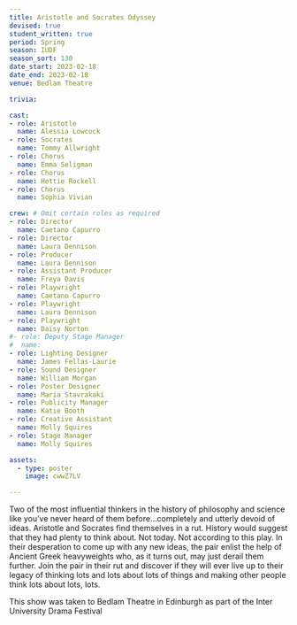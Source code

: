 ```yaml
---
title: Aristotle and Socrates Odyssey
devised: true
student_written: true
period: Spring
season: IUDF
season_sort: 130
date_start: 2023-02-18
date_end: 2023-02-18
venue: Bedlam Theatre

trivia:

cast:
- role: Aristotle
  name: Alessia Lowcock
- role: Socrates
  name: Tommy Allwright
- role: Chorus
  name: Emma Seligman
- role: Chorus
  name: Hettie Rockell
- role: Chorus
  name: Sophia Vivian

crew: # Omit certain roles as required
- role: Director
  name: Caetano Capurro
- role: Director
  name: Laura Dennison
- role: Producer
  name: Laura Dennison
- role: Assistant Producer
  name: Freya Davis
- role: Playwright
  name: Caetano Capurro
- role: Playwright
  name: Laura Dennison
- role: Playwright
  name: Daisy Norton    
#- role: Deputy Stage Manager 
#  name:
- role: Lighting Designer 
  name: James Fellas-Laurie
- role: Sound Designer 
  name: William Morgan
- role: Poster Designer 
  name: Maria Stavrakaki
- role: Publicity Manager
  name: Katie Booth
- role: Creative Assistant
  name: Molly Squires
- role: Stage Manager 
  name: Molly Squires

assets:
  - type: poster
    image: cwwZ7LV

---
```


Two of the most influential thinkers in the history of philosophy and science like you’ve never heard of them before…completely and utterly devoid of ideas. Aristotle and Socrates find themselves in a rut. History would suggest that they had plenty to think about. Not today. Not according to this play. In their desperation to come up with any new ideas, the pair enlist the help of Ancient Greek heavyweights who, as it turns out, may just derail them further. Join the pair in their rut and discover if they will ever live up to their legacy of thinking lots and lots about lots of things and making other people think lots about lots, lots.

This show was taken to Bedlam Theatre in Edinburgh as part of the Inter University Drama Festival